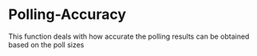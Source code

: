 # Polling-Accuracy
This function deals with how accurate the polling results can be obtained based on the poll sizes
